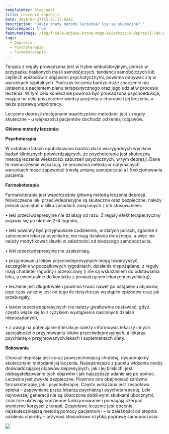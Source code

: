 ```yaml
---
templateKey: blog-post
title: Leczenie depresji
date: 2020-07-27T15:37:37.824Z
description: "Jakie znamy metody leczenia? Czy są skuteczne? "
featuredpost: true
featuredimage: /img/f-6879-objawy-ktore-moga-swiadczyc-o-depresji-jak-przebiega-terapia.jpg
tags:
  - Depresja
  - Psychoterapia
  - Farmakoterapia
---
```

Terapia z reguły prowadzona jest w trybie ambulatoryjnym, jednak w przypadku nasilonych myśli samobójczych, tendencji samobójczych lub ciężkich epizodów z objawami psychotycznymi, powinna odbywać się w warunkach szpitalnych. Podczas leczenia bardzo duże znaczenie ma ustalenie z pacjentem planu terapeutycznego oraz jego udział w procesie leczenia. W tym celu koniecznie powinna być prowadzona psychoedukcja, mająca na celu poszerzenie wiedzy pacjenta o chorobie i jej leczeniu, a także poprawę współpracy.

Leczenie depresji dostępnymi współcześnie metodami jest z reguły skuteczne – u większości pacjentów dochodzi od remisji objawów.

**Główne metody leczenia:**

**Psychoterapia**

W ostatnich latach opublikowano bardzo dużo wiarygodnych wyników badań klinicznych potwierdzających, że psychoterapia jest skuteczną metodą leczenia większości zaburzeń psychicznych, w tym depresji. Dane te równocześnie wskazują, że omawiana metoda w optymalnych warunkach może zapewniać trwałą zmianę samopoczucia i funkcjonowania pacjenta.

**Farmakoterapia**

Farmakoterapia jest współcześnie główną metodą leczenia depresji. Nowoczesne leki przeciwdepresyjne są skuteczne oraz bezpieczne, należy jednak pamiętać o kilku zasadach związanych z ich stosowaniem:

•  leki przeciwdepresyjne nie działają od razu. Z reguły efekt terapeutyczny pojawia się po okresie 2-4 tygodni,

•  leki powinny być przyjmowane codziennie, w stałych porach, zgodnie z zaleceniem lekarza psychiatry; nie mają działania doraźnego, a więc nie należy modyfikować dawki w zależności od bieżącego samopoczucia,

•  leki przeciwdepresyjne nie uzależniają,

•  przyjmowaniu leków przeciwdepresyjnych mogą towarzyszyć, szczególnie w początkowych tygodniach, działania niepożądane; z reguły mają charakter łagodny i przejściowy (i nie są wskazaniem do odstawiania leku, a ewentualnie do kontaktu z prowadzącym lekarzem psychiatrą),

•  leczenie jest długotrwałe i powinno trwać nawet po ustąpieniu objawów, jego czas zależny jest od tego ile dotychczas wystąpiło epizodów oraz jak przebiegały,

•  leków przeciwdepresyjnych nie należy gwałtownie odstawiać, gdyż często wiąże się to z ryzykiem wystąpienia nasilonych działań niepożądanych,

•  z uwagi na potencjalne interakcje należy informować lekarzy innych specjalności o przyjmowaniu leków przeciwdepresyjnych, a lekarza psychiatrę o przyjmowanych lekach i suplementach diety.

**Rokowania**

Chociaż depresja jest coraz powszechniejszą chorobą, dysponujemy skutecznymi metodami jej leczenia. Najważniejsze z punktu widzenia osoby doświadczającej objawów depresyjnych, jak i jej bliskich, jest niebagatelizowanie tych objawów i jak najszybsze udanie się po pomoc. Leczenie jest zwykle bezpieczne. Powinno ono obejmować zarówno farmakoterapię, jak i psychoterapię. Często wskazana jest zespołowa opieka – zapewniana przez lekarza psychiatrą i psychoterapeutę. Leki najnowszej generacji nie są obarczone dotkliwymi skutkami ubocznymi, znacznie ułatwiają codzienne funkcjonowanie i pomagają czerpać wymierne korzyści z terapii. Zespołowe leczenie jest obecnie najskuteczniejszą metodą pomocy pacjentom i – w zależności od stopnia nasilenia choroby – przynosi stosunkowo szybką poprawę samopoczucia.

![](/img/2020-01-13_1209-466-dlugoterminowa-krotkoterminowa-psychoterapia-psychodynamiczna-podejscie-nurt-techniki-2.jpeg)